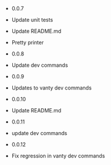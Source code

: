  - 0.0.7

- Update unit tests
- Update README.md
- Pretty printer

- 0.0.8
- Update dev commands

- 0.0.9
- Updates to vanty dev commands

- 0.0.10
- Update README.md

- 0.0.11
- update dev commands

- 0.0.12
- Fix regression in vanty dev commands
